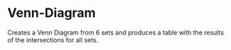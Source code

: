 # Venn-Diagram
Creates a Venn Diagram from 6 sets and produces a table with the results of the intersections for all sets.
